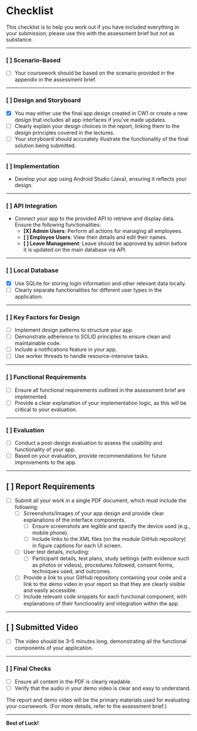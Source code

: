# Checklist

This checklist is to help you work out if you have included everything in your submission; please use this with the assessment brief but not as substance.

---

### [ ] Scenario-Based

- [ ] Your coursework should be based on the scenario provided in the appendix in the assessment brief.

---

### [ ] Design and Storyboard

- [X] You may either use the final app design created in CW1 or create a new design that includes all app interfaces if you’ve made updates.
- [ ] Clearly explain your design choices in the report, linking them to the design principles covered in the lectures.
- [ ] Your storyboard should accurately illustrate the functionality of the final solution being submitted.

---

### [ ] Implementation

- Develop your app using Android Studio (Java), ensuring it reflects your design.

---

### [ ] API Integration

- Connect your app to the provided API to retrieve and display data. Ensure the following functionalities:
  - **[X] Admin Users**: Perform all actions for managing all employees.
  - **[ ] Employee Users**: View their details and edit their names.
  - **[ ] Leave Management**: Leave should be approved by admin before it is updated on the main database via API.

---

### [ ] Local Database

- [X] Use SQLite for storing login information and other relevant data locally.
- [ ] Clearly separate functionalities for different user types in the application.

---

### [ ] Key Factors for Design

- [ ] Implement design patterns to structure your app.
- [ ] Demonstrate adherence to SOLID principles to ensure clean and maintainable code.
- [ ] Include a notifications feature in your app.
- [ ] Use worker threads to handle resource-intensive tasks.

---

### [ ] Functional Requirements

- [ ] Ensure all functional requirements outlined in the assessment brief are implemented.
- [ ] Provide a clear explanation of your implementation logic, as this will be critical to your evaluation.

---

### [ ] Evaluation

- [ ] Conduct a post-design evaluation to assess the usability and functionality of your app.
- [ ] Based on your evaluation, provide recommendations for future improvements to the app.

---

## [ ] Report Requirements

- [ ] Submit all your work in a single PDF document, which must include the following:
  - [ ] Screenshots/Images of your app design and provide clear explanations of the interface components.
    - [ ] Ensure screenshots are legible and specify the device used (e.g., mobile phone).
    - [ ] Include links to the XML files (on the module GitHub repository) in figure captions for each UI screen.
  - [ ] User test details, including:
    - [ ] Participant details, test plans, study settings (with evidence such as photos or videos), procedures followed, consent forms, techniques used, and outcomes.
  - [ ] Provide a link to your GitHub repository containing your code and a link to the demo video in your report so that they are clearly visible and easily accessible.
  - [ ] Include relevant code snippets for each functional component, with explanations of their functionality and integration within the app.

---

## [ ] Submitted Video

- [ ] The video should be 3–5 minutes long, demonstrating all the functional components of your application.

---

### [ ] Final Checks

- [ ] Ensure all content in the PDF is clearly readable.
- [ ] Verify that the audio in your demo video is clear and easy to understand.

The report and demo video will be the primary materials used for evaluating your coursework. (For more details, refer to the assessment brief.)

---

**Best of Luck!**
